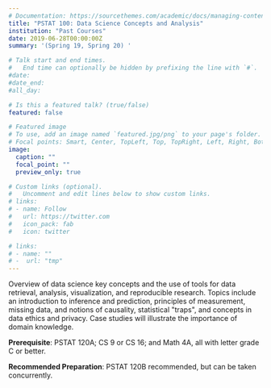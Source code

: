 ```yaml
---
# Documentation: https://sourcethemes.com/academic/docs/managing-content/
title: "PSTAT 100: Data Science Concepts and Analysis"
institution: "Past Courses"
date: 2019-06-28T00:00:00Z
summary: '(Spring 19, Spring 20) '

# Talk start and end times.
#   End time can optionally be hidden by prefixing the line with `#`.
#date: 
#date_end: 
#all_day: 

# Is this a featured talk? (true/false)
featured: false

# Featured image
# To use, add an image named `featured.jpg/png` to your page's folder. 
# Focal points: Smart, Center, TopLeft, Top, TopRight, Left, Right, BottomLeft, Bottom, BottomRight.
image:
  caption: ""
  focal_point: ""
  preview_only: true

# Custom links (optional).
#   Uncomment and edit lines below to show custom links.
# links:
# - name: Follow
#   url: https://twitter.com
#   icon_pack: fab
#   icon: twitter

# links:
# - name: ""
# -  url: "tmp"
---
```


Overview of data science key concepts and the use of tools for data retrieval, analysis, visualization, and reproducible research. Topics include an introduction to inference and prediction, principles of measurement, missing data, and notions of causality, statistical "traps", and concepts in data ethics and privacy. Case studies will illustrate the importance of domain knowledge.

**Prerequisite**: PSTAT 120A; CS 9 or CS 16; and Math 4A, all with letter grade C or better.

**Recommended Preparation**: PSTAT 120B recommended, but can be taken concurrently.